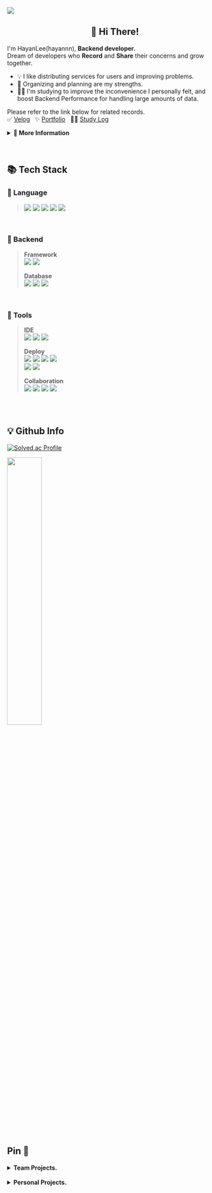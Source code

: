 <img src="https://github.com/hayannn/hayannn/blob/output/github-contribution-grid-snake.svg"/>
  
<h2 align="center"> 🥳 Hi There! </h2>

I'm HayanLee(hayannn), **Backend developer.** <br>
Dream of developers who **Record** and **Share** their concerns and grow together.
- 💡 I like distributing services for users and improving problems.
- 📑 Organizing and planning are my strengths.
- 🏃‍♀️ I'm studying to improve the inconvenience I personally felt, and boost Backend Performance for handling large amounts of data.

Please refer to the link below for related records. <br>
✅ [Velog](https://velog.io/@dlgkdis801) &nbsp; ✨ [Portfolio](https://hayanlee.notion.site/400cad5c29f440b592064c651b115ac4?pvs=4) &nbsp; 👩‍💻 [Study Log](https://www.instagram.com/dev_kkongha?igsh=MWxzZnI5M24xOWMzdw==)

<details>
<summary><strong>💭 More Information</strong></summary>

### 🏆 Award.
#### 수상

> 2022.07   제3회 오아시스해커톤 **최우수상**
> 
> - 전남대학교 소프트웨어중심대학사업단
> 
> 2021.11    전주대학교 소프트웨어 부트캠프 **장려상**
> 
> - 전주대학교

#### 활동

> 2024.02 - 2024.02  **자기계발 챌린지 빡공단 43기**
> 
> - (주)베어유
> 
> 2023.11 - 2023.12   **휴맥스 드림버스 컴퍼니 인턴십**
> 
> - 고용노동부 미래내일 일경험 지원사업, 참여기업: (주)휴맥스모빌리티
> 
> 2022.11 - 2023.02   **Smilegate 윈터데브캠프 2기**
> 
> - (주)스마일게이트 홀딩스
> 
> 2021.01 - 2021.07   **Coding World News 에디터 2기**
> 
> - (주)코인리더스

<br>

### 🎓 Education
> - 2020.03 ~ 2024.02 전주대학교 컴퓨터공학과 **과수석** 졸업

<br>

### 📑 Certificate
> 리눅스 마스터 2급
> 컴퓨터활용능력 2급
> ITQ OA Master
</details>
<br>
<br>


  
## 📚 Tech Stack
### 📂 Language
> <img src="https://img.shields.io/badge/JAVA-007396?style=for-the-badge&logo=Java&logoColor=white"> <img src="https://img.shields.io/badge/PHP-777BB4?style=for-the-badge&logo=php&logoColor=white"/> <img src="https://img.shields.io/badge/JavaScript-F7DF1E?style=for-the-badge&logo=JavaScript&logoColor=white"> <img src="https://img.shields.io/badge/HTML5-E34F26?style=for-the-badge&logo=HTML5&logoColor=white"> <img src="https://img.shields.io/badge/CSS3-1572B6?style=for-the-badge&logo=CSS3&logoColor=white"> <br>
<br>

### 📂 Backend
> **Framework** <br>
> <img src="https://img.shields.io/badge/SpringBoot-6DB33F?style=for-the-badge&logo=SpringBoot&logoColor=white"> <img src="https://img.shields.io/badge/Spring Data JPA-6DB33F?style=for-the-badge&logo=Spring Data JPA&logoColor=white">
>
> **Database** <br>
<img src="https://img.shields.io/badge/MySQL-4479A1?style=for-the-badge&logo=MySQL&logoColor=white"> <img src="https://img.shields.io/badge/MariaDB-003545?style=for-the-badge&logo=mariaDB&logoColor=white"/> <img src="https://img.shields.io/badge/Redis-red?style=for-the-badge&logo=Redis&logoColor=white"/>
>

<br>

### 📂 Tools
> **IDE** <br>
> <img src="https://img.shields.io/badge/IntelliJ IDEA-000000?style=for-the-badge&logo=IntelliJ IDEA&logoColor=white"> <img src="https://img.shields.io/badge/VSCode-007ACC?style=for-the-badge&logo=VisualStudioCode&logoColor=white"> <img src="https://img.shields.io/badge/Android Studio-3DDC84?style=for-the-badge&logo=Android Studio&logoColor=white"/> 
>
> **Deploy** <br>
> <img src="https://img.shields.io/badge/git-F05032?style=for-the-badge&logo=git&logoColor=white"> <img src="https://img.shields.io/badge/github-181717?style=for-the-badge&logo=github&logoColor=white"> <img src="https://img.shields.io/badge/githubactions-2088FF?style=for-the-badge&logo=githubactions&logoColor=white"> <img src="https://img.shields.io/badge/docker-2496ED?style=for-the-badge&logo=docker&logoColor=white"> <br>
> <img src="https://img.shields.io/badge/awsec2-FF9900?style=for-the-badge&logo=amazonec2&logoColor=white"> <img src="https://img.shields.io/badge/awsrds-527FFF?style=for-the-badge&logo=amazonrds&logoColor=white">
>
> **Collaboration** <br>
> <img src="https://img.shields.io/badge/Slack-4A154B?style=for-the-badge&logo=Slack&logoColor=white"> <img src="https://img.shields.io/badge/Notion-000000?style=for-the-badge&logo=Notion&logoColor=white"> <img src="https://img.shields.io/badge/Jira-0052CC?style=for-the-badge&logo=Jira&logoColor=white"> <img src="https://img.shields.io/badge/Figma-F24E1E?style=for-the-badge&logo=Figma&logoColor=white">
<br>
<br>

## 💡 Github Info
[![Solved.ac Profile](http://mazassumnida.wtf/api/mini/generate_badge?boj=dlkgdis801)]([https://solved.ac/dlkgdis801](https://solved.ac/profile/dlkgdis801))

<a href="https://github.com/hayannn/github-readme-stats">
    <img src="https://github-readme-stats.vercel.app/api/top-langs/?username=hayannn&layout=compact&show_icons=true&count_private=true&exclude_repo=Face-Transfer-Application" width=40% />
</a>
<br>
<br>


  
## Pin 🎯
<details>
<summary><strong>Team Projects.</strong></summary>
  
[![Readme Card](https://github-readme-stats.vercel.app/api/pin/?username=humax-sw-team16&repo=Parking_Server&show_owner=true)](https://github.com/humax-sw-team16/Parking_Server)
[![Readme Card](https://github-readme-stats.vercel.app/api/pin/?username=sgdevcamp2022&repo=allin&show_owner=true)](https://github.com/sgdevcamp2022/allin)
[![Readme Card](https://github-readme-stats.vercel.app/api/pin/?username=hayannn&repo=JJ_Club_backend&show_owner=true)](https://github.com/hayannn/JJ_Club_backend)
[![Readme Card](https://github-readme-stats.vercel.app/api/pin/?username=hayannn&repo=JJ_Club_backend_chat&show_owner=true)](https://github.com/hayannn/JJ_Club_backend_chat)
[![Readme Card](https://github-readme-stats.vercel.app/api/pin/?username=2022-oasis-hackathon&repo=How-about-Yeosu-&show_owner=true)](https://github.com/2022-oasis-hackathon/How-about-Yeosu-)

</details>
<br>

<details>
<summary><strong>Personal Projects.</strong></summary>
  
[![Readme Card](https://github-readme-stats.vercel.app/api/pin/?username=hayannn&repo=java-baseball-6&show_owner=true)](https://github.com/hayannn/java-baseball-6)
[![Readme Card](https://github-readme-stats.vercel.app/api/pin/?username=hayannn&repo=java-racingcar-6&show_owner=true)](https://github.com/hayannn/java-racingcar-6)
[![Readme Card](https://github-readme-stats.vercel.app/api/pin/?username=hayannn&repo=java-lotto-6&show_owner=true)](https://github.com/hayannn/java-lotto-6)
[![Readme Card](https://github-readme-stats.vercel.app/api/pin/?username=hayannn&repo=java-christmas-6-hayannn&show_owner=true)](https://github.com/hayannn/java-christmas-6-hayannn)
[![Readme Card](https://github-readme-stats.vercel.app/api/pin/?username=hayannn&repo=Min_MedicalBlind_Spots_Bigdata&show_owner=true)](https://github.com/hayannn/Min_MedicalBlind_Spots_Bigdata)
</details>
